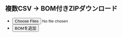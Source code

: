 ## 複数CSV → BOM付きZIPダウンロード

 * <input type="file" id="csvFiles" accept=".csv" multiple />
 * <button id="convertBtn">BOMを追加</button>

<script src="https://cdnjs.cloudflare.com/ajax/libs/jszip/3.10.1/jszip.min.js"></script>

<script>
document.getElementById('convertBtn').addEventListener('click', () => {
  const fileInput = document.getElementById('csvFiles');
  if (!fileInput.files.length) {
    alert('CSVファイルを選択してください');
    return;
  }

  const zip = new JSZip();
  const files = Array.from(fileInput.files);
  let loadedCount = 0;

  files.forEach(file => {
    const reader = new FileReader();
    reader.onload = e => {
      const text = e.target.result;

      const bom = new Uint8Array([0xEF, 0xBB, 0xBF]);
      const encoder = new TextEncoder();
      const encodedText = encoder.encode(text);

      const combined = new Uint8Array(bom.length + encodedText.length);
      combined.set(bom, 0);
      combined.set(encodedText, bom.length);

      zip.file(file.name, combined);

      loadedCount++;
      if (loadedCount === files.length) {
        zip.generateAsync({ type: "blob" }).then(content => {
          const a = document.createElement("a");
          const url = URL.createObjectURL(content);
          a.href = url;
          a.download = "converted_csv_files.zip";
          document.body.appendChild(a);
          a.click();
          document.body.removeChild(a);
          URL.revokeObjectURL(url);
        });
      }
    };
    reader.readAsText(file, 'utf-8');
  });
});
</script>
